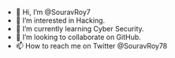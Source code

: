 - 👋 Hi, I’m @SouravRoy7
- 👀 I’m interested in Hacking.
- 🌱 I’m currently learning Cyber Security.
- 💞️ I’m looking to collaborate on GitHub.
- 📫 How to reach me on Twitter @SouravRoy78

<!---
SouravRoy7/SouravRoy7 is a ✨ special ✨ repository because its `README.md` (this file) appears on your GitHub profile.
You can click the Preview link to take a look at your changes.
--->
